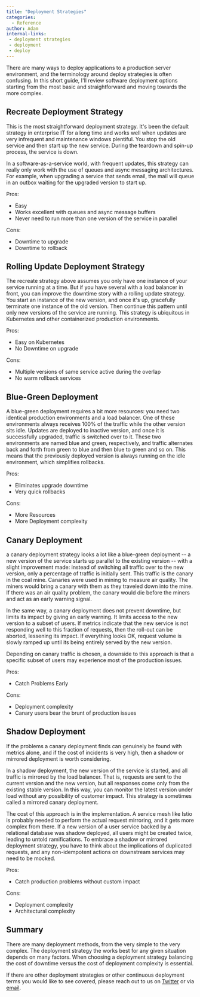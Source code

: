 ```yaml
---
title: "Deployment Strategies"
categories:
  - Reference
author: Adam
internal-links:
 - deployment strategies
 - deployment
 - deploy
---
```

There are many ways to deploy applications to a production server environment, and the terminology around deploy strategies is often confusing.  In this short guide, I'll review software deployment options starting from the most basic and straightforward and moving towards the more complex.  

## Recreate Deployment Strategy

This is the most straightforward deployment strategy. It's been the default strategy in enterprise IT for a long time and works well when updates are very infrequent and maintenance windows plentiful. You stop the old service and then start up the new service.  During the teardown and spin-up process, the service is down. 

In a software-as-a-service world, with frequent updates, this strategy can really only work with the use of queues and async messaging architectures. For example, when upgrading a service that sends email, the mail will queue in an outbox waiting for the upgraded version to start up.

Pros:
 * Easy
 * Works excellent with queues and async message buffers
 * Never need to run more than one version of the service in parallel 

Cons:
 * Downtime to upgrade
 * Downtime to rollback

## Rolling Update Deployment Strategy

The recreate strategy above assumes you only have one instance of your service running at a time. But if you have several with a load balancer in front, you can improve the downtime story with a rolling update strategy.  You start an instance of the new version, and once it's up, gracefully terminate one instance of the old version. Then continue this pattern until only new versions of the service are running. This strategy is ubiquitous in Kubernetes and other containerized production environments.

Pros:
 * Easy on Kubernetes 
 * No Downtime on upgrade

Cons:
 * Multiple versions of same service active during the overlap
 * No warm rollback services

## Blue-Green Deployment

A blue-green deployment requires a bit more resources: you need two identical production environments and a load balancer. One of these environments always receives 100% of the traffic while the other version sits idle.  Updates are deployed to inactive version, and once it is successfully upgraded, traffic is switched over to it. These two environments are named blue and green, respectively, and traffic alternates back and forth from green to blue and then blue to green and so on.  This means that the previously deployed version is always running on the idle environment, which simplifies rollbacks.

Pros:
 * Eliminates upgrade downtime
 * Very quick rollbacks

Cons:
 * More Resources
 * More Deployment complexity

## Canary Deployment

a canary deployment strategy looks a lot like a blue-green deployment -- a new version of the service starts up parallel to the existing version -- with a slight improvement made: instead of switching all traffic over to the new version, only a percentage of traffic is initially sent.  This traffic is the canary in the coal mine. Canaries were used in mining to measure air quality. The miners would bring a canary with them as they traveled down into the mine. If there was an air quality problem, the canary would die before the miners and act as an early warning signal.

In the same way, a canary deployment does not prevent downtime, but limits its impact by giving an early warning. It limits access to the new version to a subset of users. If metrics indicate that the new service is not responding well to this fraction of requests, then the roll-out can be aborted, lessening its impact. If everything looks OK, request volume is slowly ramped up until its being entirely served by the new version.

Depending on canary traffic is chosen, a downside to this approach is that a specific subset of users may experience most of the production issues.

Pros:
 * Catch Problems Early

Cons:
 * Deployment complexity
 * Canary users bear the brunt of production issues

## Shadow Deployment

If the problems a canary deployment finds can genuinely be found with metrics alone, and if the cost of incidents is very high, then a shadow or mirrored deployment is worth considering.

In a shadow deployment, the new version of the service is started, and all traffic is mirrored by the load balancer. That is, requests are sent to the current version and the new version, but all responses come only from the existing stable version.  In this way, you can monitor the latest version under load without any possibility of customer impact. This strategy is sometimes called a mirrored canary deployment.

The cost of this approach is in the implementation.  A service mesh like Istio is probably needed to perform the actual request mirroring, and it gets more complex from there.  If a new version of a user service backed by a relational database was shadow deployed, all users might be created twice, leading to untold ramifications.  To embrace a shadow or mirrored deployment strategy, you have to think about the implications of duplicated requests, and any non-idempotent actions on downstream services may need to be mocked. 

Pros:
 * Catch production problems without custom impact

Cons:
 * Deployment complexity
 * Architectural complexity

## Summary

There are many deployment methods, from the very simple to the very complex.  The deployment strategy the works best for any given situation depends on many factors. When choosing a deployment strategy balancing the cost of downtime versus the cost of deployment complexity is essential. 

If there are other deployment strategies or other continuous deployment terms you would like to see covered, please reach out to us on [Twitter](https://twitter.com/earthlytech) or via [email](adam@earthly.dev).
